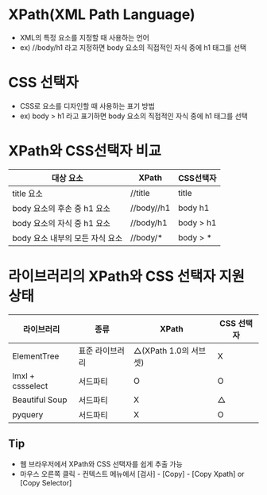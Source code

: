# XPath(XML Path Language)
- XML의 특정 요소를 지정할 때 사용하는 언어
- ex) //body/h1 라고 지정하면 body 요소의 직접적인 자식 중에 h1 태그를 선택

# CSS 선택자
 - CSS로 요소를 디자인할 때 사용하는 표기 방법
 - ex) body > h1 라고 표기하면 body 요소의 직접적인 자식 중에 h1 태그를 선택

 # XPath와 CSS선택자 비교

대상 요소         | XPath| CSS선택자
------|---------|----------
title 요소 | //title | title
body 요소의 후손 중 h1 요소 | //body//h1 | body h1
body 요소의 자식 중 h1 요소 | //body/h1  | body > h1
body 요소 내부의 모든 자식 요소 | //body/* | body > *

# 라이브러리의 XPath와 CSS 선택자 지원 상태

라이브러리    | 종류  | XPath | CSS 선택자
-----------------| ------------| ----|-----
ElementTree  | 표준 라이브러리 | △(XPath 1.0의 서브셋) | X
lmxl + cssselect | 서드파티 | O | O
Beautiful Soup | 서드파티 | X | △
pyquery | 서드파티 | X | O

## Tip
- 웹 브라우저에서 XPath와 CSS 선택자를 쉽게 추출 가능
- 마우스 오른쪽 클릭 - 컨텍스트 메뉴에서 [검사] - [Copy] - [Copy Xpath] or [Copy Selector]
